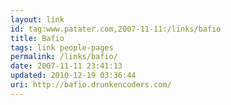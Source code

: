 ```yaml
---
layout: link
id: tag:www.patater.com,2007-11-11:/links/bafio
title: Bafio
tags: link people-pages
permalink: /links/bafio/
date: 2007-11-11 23:41:13
updated: 2010-12-19 03:36:44
uri: http://bafio.drunkencoders.com/
---
```

